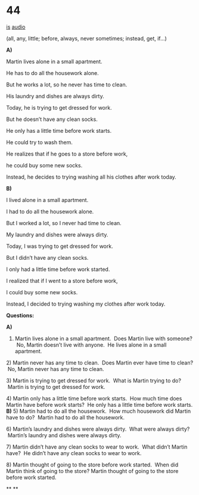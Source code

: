 # 44

[is](../is/story_44.md)
[audio](../audio/story_44.mp3)

(all, any, little; before, always, never sometimes;
instead, get, if...)

**A)**

Martin lives alone in a small apartment.

He has to do all the housework alone.

But he works a lot, so he never has time to clean.

His laundry and dishes are always dirty.

Today, he is trying to get dressed for work.

But he doesn’t have any clean socks.

He only has a little time before work starts.

He could try to wash them.

He realizes that if he goes to a store before work,

he could buy some new socks.

Instead, he decides to trying washing all his clothes after work today.

**B)**

I lived alone in a small apartment.

I had to do all the housework alone.

But I worked a lot, so I never had time to clean.

My laundry and dishes were always dirty.

Today, I was trying to get dressed for work.

But I didn’t have any clean socks.

I only had a little time before work started.

I realized that if I went to a store before work,

I could buy some new socks.

Instead, I decided to trying washing my clothes after work today.

**Questions:**

**A)**
1) Martin lives alone in a small apartment.  Does Martin live with
someone?  No, Martin doesn’t live with anyone.  He lives alone in a
small apartment.

2\) Martin never has any time to clean.  Does Martin ever have time to
clean?  No, Martin never has any time to clean.

3\) Martin is trying to get dressed for work.  What is Martin trying to
do?  Martin is trying to get dressed for work.

4\) Martin only has a little time before work starts.  How much time
does Martin have before work starts?  He only has a little time before
work starts.
**B)**
5) Martin had to do all the housework.  How much housework did Martin
have to do?  Martin had to do all the housework.

6\) Martin’s laundry and dishes were always dirty.  What were always
dirty?  Martin’s laundry and dishes were always dirty.

7\) Martin didn’t have any clean socks to wear to work.  What didn’t
Martin have?  He didn’t have any clean socks to wear to work.

8\) Martin thought of going to the store before work started.  When did
Martin think of going to the store? Martin thought of going to the store
before work started.

**
**
